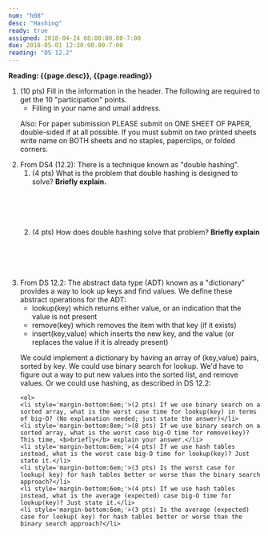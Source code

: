 ```yaml
---
num: "h08"
desc: "Hashing"
ready: true
assigned: 2018-04-24 08:00:00.00-7:00
due: 2018-05-01 12:30:00.00-7:00
reading: "DS 12.2"
---
```


<b>Reading: {{page.desc}}, {{page.reading}}</b>

<ol start="1">

<li>(10 pts) Fill in the information in the header. The following are required to get the 10 "participation" points.
    <ul>
    <li>Filling in your name and umail address.<br /></li>
    </ul>
    <p>Also: For paper submission PLEASE submit on ONE SHEET OF PAPER, double-sided if at all possible. If you must submit on two printed sheets write name on BOTH sheets and no staples, paperclips, or folded corners.<br />
    </p>
 </li>

  <li>From DS4 (12.2): There is a technique known as "double hashing".
  	<ol>
  		<li style='margin-bottom:6em;'>(4 pts) What is the problem that double hashing is designed to solve? <b>Briefly explain.</b></li>
  		<li style='margin-bottom:6em;'>(4 pts) How does double hashing solve that problem? <b>Briefly explain</b></li>
  	</ol>
  </li>

  <li>From DS 12.2: The abstract data type (ADT) known as a "dictionary" provides a way to look up keys and find values. We define these abstract operations for the ADT:
  	<ul>
  		<li> lookup(key) which returns either value, or an indication that the value is not present</li>
		<li> remove(key) which removes the item with that key (if it exists)</li>
		<li> insert(key,value) which inserts the new key, and the value (or replaces the value if it is already present)</li>
	</ul>
	<p></p>
We could implement a dictionary by having an array of (key,value) pairs, sorted by key. We could use binary search for lookup. We'd have to figure out a way to put new values into the sorted list, and remove values. Or we could use hashing, as described in DS 12.2:

<div class="pagebreak"></div>

	<ol>
	<li style='margin-bottom:6em;'>(2 pts) If we use binary search on a sorted array, what is the worst case time for lookup(key) in terms of big-O? (No explanation needed; just state the answer)</li>
	<li style='margin-bottom:8em;'>(8 pts) If we use binary search on a sorted array, what is the worst case big-O time for remove(key)? This time, <b>briefly</b> explain your answer.</li>
	<li style='margin-bottom:6em;'>(4 pts) If we use hash tables instead, what is the worst case big-O time for lookup(key)? Just state it.</li>
	<li style='margin-bottom:6em;'>(3 pts) Is the worst case for lookup( key) for hash tables better or worse than the binary search approach?</li>
	<li style='margin-bottom:6em;'>(4 pts) If we use hash tables instead, what is the average (expected) case big-O time for lookup(key)? Just state it.</li>
	<li style='margin-bottom:6em;'>(3 pts) Is the average (expected) case for lookup( key) for hash tables better or worse than the binary search approach?</li>
</ol>
</li>
